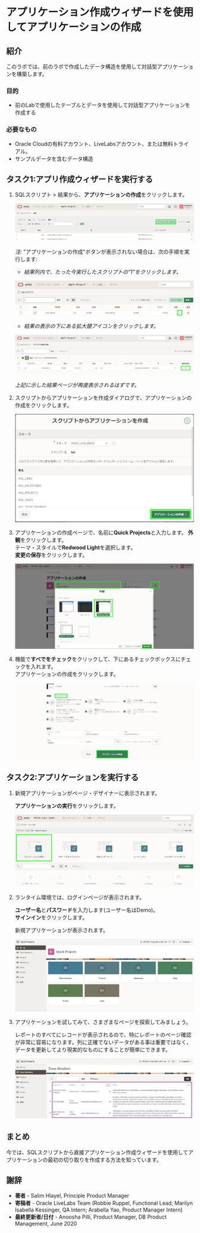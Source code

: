 # アプリケーション作成ウィザードを使用してアプリケーションの作成

## 紹介

このラボでは、前のラボで作成したデータ構造を使用して対話型アプリケーションを構築します。

### 目的
- 前のLabで使用したテーブルとデータを使用して対話型アプリケーションを作成する

### 必要なもの

- Oracle Cloudの有料アカウント、LiveLabsアカウント、または無料トライアル。 
- サンプルデータを含むデータ構造

## タスク1:アプリ作成ウィザードを実行する

1. SQLスクリプト > 結果から、**アプリケーションの作成**をクリックします。

    ![](images/go-create-app.png " ")

    *注:* "アプリケーションの作成"ボタンが表示されない場合は、次の手順を実行します:
    - *結果列内で、たった今実行したスクリプトの"1"をクリックします。*

    ![](images/alt-create-app.png " ")  

    - *結果の表示の下にある拡大鏡アイコンをクリックします。*

    ![](images/alt-create-app2.png " ")

    *上記に示した結果ページが再度表示されるはずです。*

2. スクリプトからアプリケーションを作成ダイアログで、アプリケーションの作成をクリックします。

    ![](images/app-from-script.png " ")  

3. アプリケーションの作成ページで、名前に**Quick Projects**と入力します。
   **外観**をクリックします。    
   テーマ・スタイルで**Redwood Light**を選択します。     
   **変更の保存**をクリックします。

   ![](images/name-app.png " ")

4. 機能で**すべでをチェック**をクリックして、下にあるチェックボックスにチェックを入れます。   
   アプリケーションの作成をクリックします。

   ![](images/all-features.png " ")

## タスク2:アプリケーションを実行する

1. 新規アプリケーションがページ・デザイナーに表示されます。

   **アプリケーションの実行**をクリックします。

   ![](images/pd.png " ")

2. ランタイム環境では、ログインページが表示されます。

   **ユーザー名**と**パスワード**を入力します(ユーザー名はDemo)。   
   **サインイン**をクリックします。

   新規アプリケーションが表示されます。

   ![](images/runtime.png " ")  

3. アプリケーションを試してみて、さまざまなページを探索してみましょう。  

   レポートのすべてにレコードが表示されるので、特にレポートのページ確認が非常に容易になります。列に正確でないデータがある事は重要ではなく、データを更新してより現実的なものにすることが簡単にできます。

   ![](images/show-team-members.png " ")  

## **まとめ**  
今では、SQLスクリプトから直接アプリケーション作成ウィザードを使用してアプリケーションの最初の切り取りを作成する方法を知っています。

## **謝辞**

  - **著者** - Salim Hlayel, Principle Product Manager
  - **寄稿者** - Oracle LiveLabs Team (Robbie Ruppel, Functional Lead; Marilyn Isabella Kessinger, QA Intern; Arabella Yao, Product Manager Intern)
  - **最終更新者/日付** - Anoosha Pilli, Product Manager, DB Product Management, June 2020
